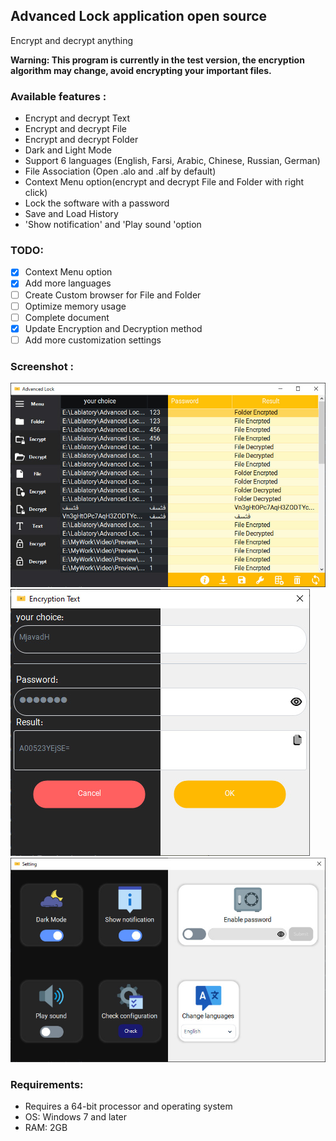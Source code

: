 ## Advanced Lock application open source
Encrypt and decrypt anything

__Warning: This program is currently in the test version, the encryption algorithm may change, avoid encrypting your important files.__

### Available features :

- Encrypt and decrypt Text
- Encrypt and decrypt File
- Encrypt and decrypt Folder
- Dark and Light Mode
- Support 6 languages (English, Farsi, Arabic, Chinese, Russian, German)
- File Association (Open .alo and .alf by default)
- Context Menu option(encrypt and decrypt File and Folder with right click)
- Lock the software with a password
- Save and Load History
- 'Show notification' and 'Play sound 'option

### TODO:
- [x] Context Menu option
- [x] Add more languages
- [ ] Create Custom browser for File and Folder
- [ ] Optimize memory usage
- [ ] Complete document
- [x] Update Encryption and Decryption method
- [ ] Add more customization settings 

### Screenshot :
[![MainPage][MainPage]][MainPage]
[![EDPage][EDPage]][EDPage]
[![SettingsPage][SettingsPage]][SettingsPage]

### Requirements:
- Requires a 64-bit processor and operating system
- OS: Windows 7 and later
- RAM: 2GB

[MainPage]: https://github.com/MjavadH/Advanced-Lock/blob/master/Screenshot/MainPage.jpg "MainPage"
[EDPage]: https://github.com/MjavadH/Advanced-Lock/blob/master/Screenshot/EDPage.jpg "EDPage"
[SettingsPage]: https://github.com/MjavadH/Advanced-Lock/blob/master/Screenshot/SettingsPage.jpg "SettingsPage"
